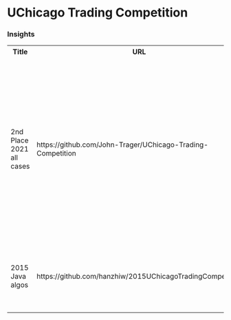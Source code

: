 # UChicago Trading Competition

### Insights
<table>
  <tr>
    <th>Title</th>
    <th>URL</th>
    <th>Desc</th>
  </tr>
  <tr>
    <td>2nd Place 2021 all cases</td>
    <td>https://github.com/John-Trager/UChicago-Trading-Competition</td>
    <td> They finished 2nd place with these cases : <br>
    1. Market Making (lumber) : mean reversion <br>
    2. Options (risk tolerance) : mean reversion <br>
    3. Portfolio management (adjusting pf weights) : Markowitz optimization <br>
    </td>
  </tr>
  <tr>
    <td>2015 Java algos</td>
    <td>https://github.com/hanzhiw/2015UChicagoTradingCompetition</td>
    <td>
      1. Market making w/ risk management <br>
      2. Pairs trading<br>
      3. Index replication<br>
    </td>
  </tr>
</table>

